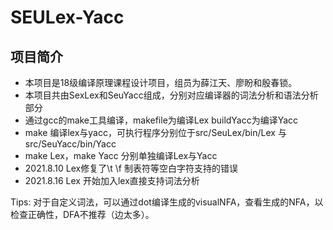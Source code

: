 # SEULex-Yacc
## 项目简介
- 本项目是18级编译原理课程设计项目，组员为薛江天、廖盼和殷春锁。
- 本项目共由SexLex和SeuYacc组成，分别对应编译器的词法分析和语法分析部分
- 通过gcc的make工具编译，makefile为编译Lex buildYacc为编译Yacc
- make 编译lex与yacc，可执行程序分别位于src/SeuLex/bin/Lex 与src/SeuYacc/bin/Yacc
- make Lex，make Yacc 分别单独编译Lex与Yacc
- 2021.8.10 Lex修复了\t \f 制表符等空白字符支持的错误
- 2021.8.16 Lex 开始加入lex直接支持词法分析


Tips:
    对于自定义词法，可以通过dot编译生成的visualNFA，查看生成的NFA，以检查正确性，DFA不推荐（边太多）。